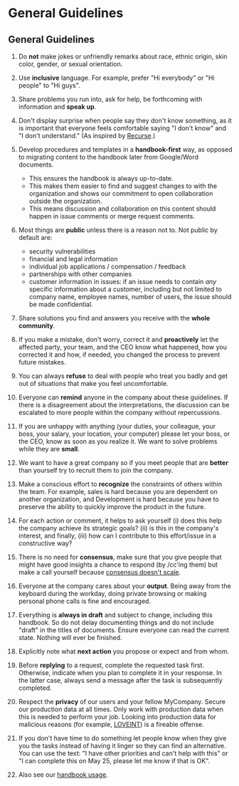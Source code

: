 # General Guidelines

## General Guidelines

1. Do **not** make jokes or unfriendly remarks about race, ethnic origin, skin color, gender, or sexual orientation.
2. Use **inclusive** language. For example, prefer "Hi everybody" or "Hi people" to "Hi guys".
3. Share problems you run into, ask for help, be forthcoming with information and **speak up**.
4. Don't display surprise when people say they don't know something, as it is important that everyone feels comfortable saying "I don't know" and "I don't understand." (As inspired by [Recurse](https://www.recurse.com/manual#sub-sec-social-rules).)
5. Develop procedures and templates in a **handbook-first** way, as opposed to migrating content to the handbook later from Google/Word documents.

     - This ensures the handbook is always up-to-date.
     - This makes them easier to find and suggest changes to with the organization and shows our commitment to open collaboration outside the organization.
     - This means discussion and collaboration on this content should happen in issue comments or merge request comments.

6. Most things are **public** unless there is a reason not to. Not public by default are:

     - security vulnerabilities
     - financial and legal information
     - individual job applications / compensation / feedback
     - partnerships with other companies
     - customer information in issues: if an issue needs to contain _any_ specific information about a customer, including but not limited to company name, employee names, number of users, the issue should be made confidential.

7. Share solutions you find and answers you receive with the **whole community**.
8. If you make a mistake, don't worry, correct it and **proactively** let the affected party, your team, and the CEO know what happened, how you corrected it and how, if needed, you changed the process to prevent future mistakes.
9. You can always **refuse** to deal with people who treat you badly and get out of situations that make you feel uncomfortable.
10. Everyone can **remind** anyone in the company about these guidelines. If there is a disagreement about the interpretations, the discussion can be escalated to more people within the company without repercussions.
11. If you are unhappy with anything (your duties, your colleague, your boss, your salary, your location, your computer) please let your boss, or the CEO, know as soon as you realize it. We want to solve problems while they are **small**.
12. We want to have a great company so if you meet people that are **better** than yourself try to recruit them to join the company.
13. Make a conscious effort to **recognize** the constraints of others within the team. For example, sales is hard because you are dependent on another organization, and Development is hard because you have to preserve the ability to quickly improve the product in the future.
14. For each action or comment, it helps to ask yourself (i) does this help the company achieve its strategic goals? (ii) is this in the company's interest, and finally, (iii) how can I contribute to this effort/issue in a constructive way?
15. There is no need for **consensus**, make sure that you give people that might have good insights a chance to respond (by /cc'ing them) but make a call yourself because [consensus doesn't scale](https://twitter.com/sama/status/585950222703992833).
16. Everyone at the company cares about your **output**. Being away from the keyboard during the workday, doing private browsing or making personal phone calls is fine and encouraged.
17. Everything is **always in draft** and subject to change, including this handbook. So do not delay documenting things and do not include "draft" in the titles of documents. Ensure everyone can read the current state. Nothing will ever be finished.
18. Explicitly note what **next action** you propose or expect and from whom.
19. Before **replying** to a request, complete the requested task first. Otherwise, indicate when you plan to complete it in your response. In the latter case, always send a message after the task is subsequently completed.
20. Respect the **privacy** of our users and your fellow MyCompany. Secure our production data at all times. Only work with production data when this is needed to perform your job. Looking into production data for malicious reasons (for example, [LOVEINT](https://en.wikipedia.org/wiki/LOVEINT)) is a fireable offense.
21. If you don't have time to do something let people know when they give you the tasks instead of having it linger so they can find an alternative. You can use the text: "I have other priorities and can't help with this" or "I can complete this on May 25, please let me know if that is OK".
22. Also see our [handbook usage](handbook-usage.md).
